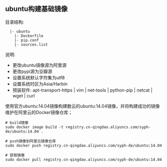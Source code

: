 ## ubuntu构建基础镜像

目录结构:

```
  |- ubuntu
    |- Dockerfile
    |- pip.conf
    |- sources.list
```
说明:
* 更改ubuntu镜像源为阿里源
* 更改pypi源为豆瓣源
* 设置系统默认字符集为utf8
* 设置系统时区为Asia/Harbin
* 预装软件: apt-transport-https | vim  | net-tools |   python-pip   |   netcat |  wget  |  curl

使用官方ubuntu:14.04镜像构建数云的ubuntu:14.04镜像，并将构建成功的镜像维护在阿里云的Docker镜像仓库；
```
# build镜像
sudo docker image build -t registry.cn-qingdao.aliyuncs.com/syph-de/ubuntu:14.04 .

# push镜像到阿里云镜像仓库
sudo docker push registry.cn-qingdao.aliyuncs.com/syph-de/ubuntu:14.04

# 获取镜像
sudo docker pull registry.cn-qingdao.aliyuncs.com/syph-de/ubuntu:14.04
```
